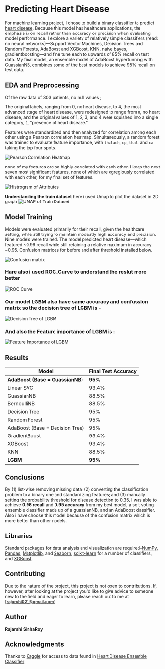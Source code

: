# Predicting Heart Disease

For machine learning project, I chose to build a binary classifier to predict [heart disease](https://www.kaggle.com/danimal/heartdiseaseensembleclassifier). Because this model has healthcare applications, the emphasis is on recall rather than accuracy or precision when evaluating model performance. I explore a variety of relatively simple classifiers (read: no neural networks)––Support Vector Machines, Decision Trees and Random Forests, AdaBoost and XGBoost, KNN, naive bayes, gradientboosting––and fine tune each to upwards of 85% recall on test data. My final model, an ensemble model of AdaBoost hypertunning with GuassianNB, combines some of the best models to achieve 95% recall on test data.

## EDA and Preprocessing

Of the raw data of 303 patients, no null values ;

The original labels, ranging from 0, no heart disease, to 4, the most advanced stage of heart disease, were redesigned to range from `0`, no heart disease, and the original values of 1, 2, 3, and 4 were squished into a single category, `1`, "presence of heart disease."

Features were standardized and then analyzed for correlation among each other using a Pearson correlation heatmap. Simultaneously, a random forest was trained to evaluate feature importance, with `thalach`, `cp`, `thal`, and `ca` taking the top four spots.

![Pearson Correlation Heatmap](output/heatmap.png)

none of my features are so highly correlated with each other. I keep the next seven most significant features, none of which are egregiously correlated with each other, for my final set of features.

![Histrogram of Attributes](output/histogram.png)

**Understanding the train dataset** here i used Umap to plot the dataset in 2D graph
![UMAP of Train Dataset](output/Umap_of_traindata.png)

## Model Training

Models were evaluated primarily for their recall, given the healthcare setting, while still trying to maintain modestly high accuracy and precision. Nine models were trained.
The model predicted heart disease––which featured ~0.96 recall while still retaining a relative maximum in accuracy ~0.95. Confusion matrices for before and after threshold installed below.

![Confusion matrix](output/adaboost_using_gNB_cmatrix.png)

### Hare also i used ROC_Curve to understand the reslut more better
![ROC Curve](output/Roc_curve.png)

### Our model LGBM also have same accuracy and confussion matrix so the decision tree of LGBM is -
![Decision Tree of LGBM](output/LGBM_tree.png)

### And also the Feature importance of LGBM is :
![Feature Importance of LGBM](output/LGBM_featureimportance.png)

## Results

| Model | Final Test Accuracy |
|-|-|
| **AdaBoost (Base = GuassianNB)** | **95%** |
| Linear SVC | 93.4% |
| GuassianNB | 88.5% |
| BernoulliNB | 88.5% |
| Decision Tree | 95% |
| Random Forest | 95% |
| AdaBoost (Base = Decision Tree) | 95% |
| GradientBoost | 93.4% |
| XGBoost | 93.4% |
| KNN | 88.5% |
| **LGBM** | **95%** |

## Conclusions

By (1) list-wise removing missing data; (2) converting the classification problem to a binary one and standardizing features; and (3) manually setting the probability threshold for disease detection to 0.35, I was able to achieve **0.96 recall** and **0.95 accuracy** from my best model, a soft voting ensemble classifier made up of a guassianNB, and an AdaBoost classifier. Also i have choose this model because of the confusion matrix which is more better than other nodels.

## Libraries

Standard packages for data analysis and visualization are required–[NumPy](https://numpy.org/), [Pandas](https://pandas.pydata.org/), [Matplotlib](https://matplotlib.org/), and [Seaborn](https://seaborn.pydata.org/), [scikit-learn](https://scikit-learn.org/stable/index.html) for a number of classifiers, and [XGBoost](https://xgboost.readthedocs.io/en/latest/).


## Contributing

Due to the nature of the project, this project is not open to contributions. If, however, after looking at the project you'd like to give advice to someone new to the field and eager to learn, please reach out to me at [rajarshi921@gmail.com]

## Author

**Rajarshi SinhaRoy** <br/>



## Acknowledgments
Thanks to [Kaggle](https://www.kaggle.com) for access to data found in [Heart Disease Ensemble Classifier](https://www.kaggle.com/danimal/heartdiseaseensembleclassifier)
